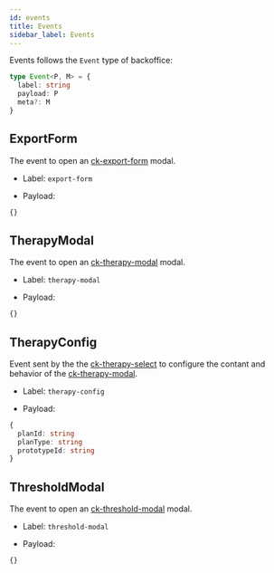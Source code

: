 ```yaml
---
id: events
title: Events
sidebar_label: Events
---
```

Events follows the `Event` type of backoffice:

```typescript
type Event<P, M> = {
  label: string
  payload: P
  meta?: M
}
```


## ExportForm

The event to open an [ck-export-form](components/ck-form-export.md) modal.

- Label: `export-form`

- Payload:

```typescript
{}
```
## TherapyModal

The event to open an [ck-therapy-modal](components/ck-therapy-modal.md) modal.

- Label: `therapy-modal`

- Payload:

```typescript
{}
```

## TherapyConfig

Event sent by the the [ck-therapy-select](components/ck-therapy-select.md) to configure the contant and behavior of the [ck-therapy-modal](components/ck-therapy-modal.md).

- Label: `therapy-config`

- Payload:

```typescript
{
  planId: string
  planType: string
  prototypeId: string
}
```

## ThresholdModal

The event to open an [ck-threshold-modal](components/ck-threshold-modal.md) modal.

- Label: `threshold-modal`

- Payload:

```typescript
{}
```
